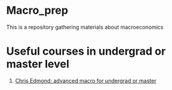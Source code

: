 # Macro_prep
This is a repository gathering materials about macroeconomics

# Useful courses in undergrad or master level
1. [Chris Edmond: advanced macro for undergrad or master](http://www.chrisedmond.net/hons2019.html)
